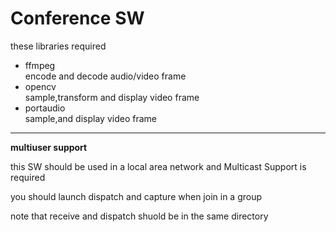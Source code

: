 # Conference SW
these libraries required
* ffmpeg    
  encode and decode audio/video frame
* opencv    
  sample,transform and display video frame
* portaudio   
  sample,and display video frame
---
__multiuser support__ 

this SW should be used in a local area network  and  Multicast Support is required

you should launch dispatch and capture when join in a group

note that receive and dispatch shuold be in the same directory
